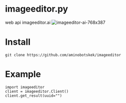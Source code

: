 # imageeditor.py
web api imageeditor.ai
![imageeditor-ai-768x387](https://github.com/aminobotskek/imageeditor/assets/94906343/aa5323a9-aacd-423b-8755-840e446eb5b4)

# Install
```
git clone https://github.com/aminobotskek/imageeditor
```
# Example
```python3
import imageeditor
client = imageeditor.Client()
client.get_result(uuid="")
